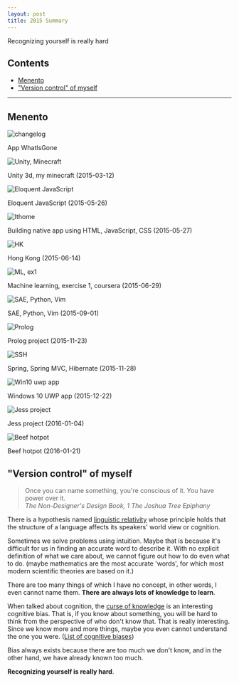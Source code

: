```yaml
---
layout: post
title: 2015 Summary
---
```


<div class="excerpt">
    Recognizing yourself is really hard
</div>

## Contents

- [Menento](#menento)
- ["Version control" of myself](#version-control-of-myself)

---

## Menento

<div class="image-wrapper">
    <img src="/static/imgs/changelog.png" alt="changelog"/>
    <p class="image-caption">App WhatIsGone</p>
</div>
<div class="image-wrapper">
    <img src="/static/imgs/20150312 230444.jpg" alt="Unity, Minecraft"/>
    <p class="image-caption">Unity 3d, my minecraft (2015-03-12)</p>
</div>
<div class="image-wrapper">
    <img src="/static/imgs/20150526 234304.png" alt="Eloquent JavaScript"/>
    <p class="image-caption">Eloquent JavaScript (2015-05-26)</p>
</div>
<div class="image-wrapper">
    <img src="/static/imgs/20150527 172004.png" alt="Ithome"/>
    <p class="image-caption">Building native app using HTML, JavaScript, CSS (2015-05-27)</p>
</div>
<div class="image-wrapper">
    <img src="/static/imgs/20150614 194300.jpg" alt="HK"/>
    <p class="image-caption">Hong Kong (2015-06-14)</p>
</div>
<div class="image-wrapper">
    <img src="/static/imgs/20150629 001837.png" alt="ML, ex1"/>
    <p class="image-caption">Machine learning, exercise 1, coursera (2015-06-29)</p>
</div>
<div class="image-wrapper">
    <img src="/static/imgs/20150901 165912.png" alt="SAE, Python, Vim"/>
    <p class="image-caption">SAE, Python, Vim (2015-09-01)</p>
</div>
<div class="image-wrapper">
    <img src="/static/imgs/20151123 090055.png" alt="Prolog"/>
    <p class="image-caption">Prolog project (2015-11-23)</p>
</div>
<div class="image-wrapper">
    <img src="/static/imgs/20151128 235627.png" alt="SSH"/>
    <p class="image-caption">Spring, Spring MVC, Hibernate (2015-11-28)</p>
</div>
<div class="image-wrapper">
    <img src="/static/imgs/20151222 095516.png" alt="Win10 uwp app"/>
    <p class="image-caption">Windows 10 UWP app (2015-12-22)</p>
</div>
<div class="image-wrapper">
    <img src="/static/imgs/20160104 161801.png" alt="Jess project"/>
    <p class="image-caption">Jess project (2016-01-04)</p>
</div>
<div class="image-wrapper">
    <img src="/static/imgs/20160121 181647.jpg" alt="Beef hotpot"/>
    <p class="image-caption">Beef hotpot (2016-01-21)</p>
</div>

## "Version control" of myself

<blockquote>Once you can name something, you're conscious of it. You have power over it.
<br /><cite>The Non-Designer's Design Book, 1 The Joshua Tree Epiphany</cite>
</blockquote>

There is a hypothesis named [linguistic relativity](https://en.wikipedia.org/wiki/Linguistic_relativity) whose principle holds that the structure of a language affects its speakers' world view or cognition.

Sometimes we solve problems using intuition. Maybe that is because it's difficult for us in finding an accurate word to describe it. With no explicit definition of what we care about, we cannot figure out how to do even what to do. (maybe mathematics are the most accurate 'words', for which most modern scientific theories are based on it.)

There are too many things of which I have no concept, in other words, I even cannot name them. **There are always lots of knowledge to learn**.

When talked about cognition, the [curse of knowledge](https://en.wikipedia.org/wiki/Curse_of_knowledge) is an interesting cognitive bias. That is, if you know about something, you will be hard to think from the perspective of who don't know that. That is really interesting. Since we know more and more things, maybe you even cannot understand the one you were. ([List of cognitive biases](https://en.wikipedia.org/wiki/List_of_cognitive_biases))

Bias always exists because there are too much we don't know, and in the other hand, we have already known too much.

**Recognizing yourself is really hard**.
